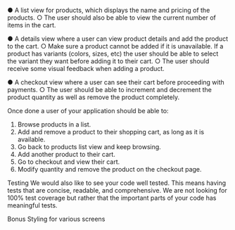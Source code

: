 ● A list view for products, which displays the name and pricing of the products.
○ The user should also be able to view the current number of items in the cart.

● A details view where a user can view product details and add the product to the cart.
○ Make sure a product cannot be added if it is unavailable. If a product has
variants (colors, sizes, etc) the user should be able to select the variant they want
before adding it to their cart.
○ The user should receive some visual feedback when adding a product.

● A checkout view where a user can see their cart before proceeding with payments.
○ The user should be able to increment and decrement the product quantity as well
as remove the product completely.

Once done a user of your application should be able to:

1. Browse products in a list.
2. Add and remove a product to their shopping cart, as long as it is available.
3. Go back to products list view and keep browsing.
4. Add another product to their cart.
5. Go to checkout and view their cart.
6. Modify quantity and remove the product on the checkout page.

Testing
We would also like to see your code well tested. This means having tests that are concise,
readable, and comprehensive. We are not looking for 100% test coverage but rather that the
important parts of your code has meaningful tests.

Bonus
Styling for various screens
